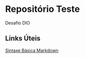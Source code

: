 # Repositório Teste
Desafio DIO

## Links Úteis
[Sintaxe Básica Markdown](https://www.markdownguide.org/)
